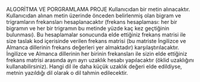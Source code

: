 ALGORİTMA VE PORGRAMLAMA PROJE
Kullanıcıdan bir metin alınacaktır. Kullanıcıdan alınan metin üzerinde önceden 
belirlenmiş olan bigram ve trigramların frekansları hesaplanacaktır (frekans hesaplaması: her
bir bigramın ve her bir trigramın bu metinde yüzde kaç kez geçtiğinin bulunması). Bu
hesaplamalar sonucunda elde ettiğiniz frekans matrisi ile size taslak kod içerisinde verilen
frekans matrisi (bu matriste İngilizce ve Almanca dillerinin frekans değerleri yer almaktadır)
karşılaştırılacaktır. İngilizce ve Almanca dillerinin her birinin frekansları ile sizin elde ettiğiniz
frekans matrisi arasında ayrı ayrı uzaklık hesabı yapılacaktır (öklid uzaklığını kullanabilirsiniz).
Hangi dil ile daha küçük uzaklık değeri elde edildiyse, metnin yazıldığı dil olarak o dil tahmin
edilecektir.
